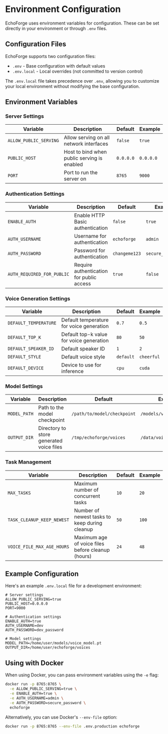 # Environment Configuration

EchoForge uses environment variables for configuration. These can be set directly in your environment or through `.env` files.

## Configuration Files

EchoForge supports two configuration files:

- `.env` - Base configuration with default values
- `.env.local` - Local overrides (not committed to version control)

The `.env.local` file takes precedence over `.env`, allowing you to customize your local environment without modifying the base configuration.

## Environment Variables

### Server Settings

| Variable | Description | Default | Example |
|----------|-------------|---------|---------|
| `ALLOW_PUBLIC_SERVING` | Allow serving on all network interfaces | `false` | `true` |
| `PUBLIC_HOST` | Host to bind when public serving is enabled | `0.0.0.0` | `0.0.0.0` |
| `PORT` | Port to run the server on | `8765` | `9000` |

### Authentication Settings

| Variable | Description | Default | Example |
|----------|-------------|---------|---------|
| `ENABLE_AUTH` | Enable HTTP Basic authentication | `false` | `true` |
| `AUTH_USERNAME` | Username for authentication | `echoforge` | `admin` |
| `AUTH_PASSWORD` | Password for authentication | `changeme123` | `secure_password` |
| `AUTH_REQUIRED_FOR_PUBLIC` | Require authentication for public access | `true` | `false` |

### Voice Generation Settings

| Variable | Description | Default | Example |
|----------|-------------|---------|---------|
| `DEFAULT_TEMPERATURE` | Default temperature for voice generation | `0.7` | `0.5` |
| `DEFAULT_TOP_K` | Default top-k value for voice generation | `80` | `50` |
| `DEFAULT_SPEAKER_ID` | Default speaker ID | `1` | `2` |
| `DEFAULT_STYLE` | Default voice style | `default` | `cheerful` |
| `DEFAULT_DEVICE` | Device to use for inference | `cpu` | `cuda` |

### Model Settings

| Variable | Description | Default | Example |
|----------|-------------|---------|---------|
| `MODEL_PATH` | Path to the model checkpoint | `/path/to/model/checkpoint` | `/models/voice_model.pt` |
| `OUTPUT_DIR` | Directory to store generated voice files | `/tmp/echoforge/voices` | `/data/voices` |

### Task Management

| Variable | Description | Default | Example |
|----------|-------------|---------|---------|
| `MAX_TASKS` | Maximum number of concurrent tasks | `10` | `20` |
| `TASK_CLEANUP_KEEP_NEWEST` | Number of newest tasks to keep during cleanup | `50` | `100` |
| `VOICE_FILE_MAX_AGE_HOURS` | Maximum age of voice files before cleanup (hours) | `24` | `48` |

## Example Configuration

Here's an example `.env.local` file for a development environment:

```
# Server settings
ALLOW_PUBLIC_SERVING=true
PUBLIC_HOST=0.0.0.0
PORT=9000

# Authentication settings
ENABLE_AUTH=true
AUTH_USERNAME=dev
AUTH_PASSWORD=dev_password

# Model settings
MODEL_PATH=/home/user/models/voice_model.pt
OUTPUT_DIR=/home/user/echoforge/voices
```

## Using with Docker

When using Docker, you can pass environment variables using the `-e` flag:

```bash
docker run -p 8765:8765 \
  -e ALLOW_PUBLIC_SERVING=true \
  -e ENABLE_AUTH=true \
  -e AUTH_USERNAME=admin \
  -e AUTH_PASSWORD=secure_password \
  echoforge
```

Alternatively, you can use Docker's `--env-file` option:

```bash
docker run -p 8765:8765 --env-file .env.production echoforge
``` 